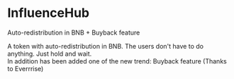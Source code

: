 # InfluenceHub
Auto-redistribution in BNB + Buyback feature

A token with auto-redistribution in BNB. The users don't have to do anything. Just hold and wait.  
In addition has been added one of the new trend: Buyback feature (Thanks to Everrrise)
